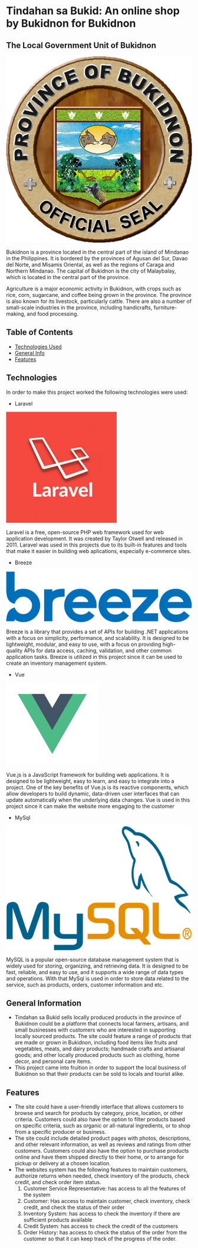 # Tindahan sa Bukid: An online shop by Bukidnon for Bukidnon

## The Local Government Unit of Bukidnon
![Bukidnon Official Seal](./img/bukidnon_seal.png)

Bukidnon is a province located in the central part of the island of Mindanao in the Philippines. It is bordered by the provinces of Agusan del Sur, Davao del Norte, and Misamis Oriental, as well as the regions of Caraga and Northern Mindanao. The capital of Bukidnon is the city of Malaybalay, which is located in the central part of the province.

Agriculture is a major economic activity in Bukidnon, with crops such as rice, corn, sugarcane, and coffee being grown in the province. The province is also known for its livestock, particularly cattle. There are also a number of small-scale industries in the province, including handicrafts, furniture-making, and food processing.

## Table of Contents
* [Technologies Used](#technologies)
* [General Info](#general-information)
* [Features](#features)

## Technologies

In order to make this project worked the following technologies were used:

* Laravel 

![Laravel](./img/Laravel-logo-300x300.jpg)

Laravel is a free, open-source PHP web framework used for web application development. It was created by Taylor Otwell and released in 2011. Laravel was used in this projects due to its built-in features and tools that make it easier in building web aplications, especially e-commerce sites.

* Breeze

![Breeze](./img/breeze-logo-blue.png)

Breeze is a library that provides a set of APIs for building .NET applications with a focus on simplicity, performance, and scalability. It is designed to be lightweight, modular, and easy to use, with a focus on providing high-quality APIs for data access, caching, validation, and other common application tasks. Breeze is utilized in this project  since it can be used to create an inventory management system.

* Vue

![Vue](./img/vue-js.png)

Vue.js is a JavaScript framework for building web applications. It is designed to be lightweight, easy to learn, and easy to integrate into a project. One of the key benefits of Vue.js is its reactive components, which allow developers to build dynamic, data-driven user interfaces that can update automatically when the underlying data changes. Vue is used in this project since it can make the website more engaging to the customer

* MySql

![MySql](./img/MySQL.svg.png)

MySQL is a popular open-source database management system that is widely used for storing, organizing, and retrieving data. It is designed to be fast, reliable, and easy to use, and it supports a wide range of data types and operations. With that MySql is used in order to store data related to the service, such as products, orders, customer information and etc.

## General Information
- Tindahan sa Bukid sells locally produced products in the province of Bukidnon could be a platform that connects local farmers, artisans, and small businesses with customers who are interested in supporting locally sourced products. The site could feature a range of products that are made or grown in Bukidnon, including food items like fruits and vegetables, meats, and dairy products; handmade crafts and artisanal goods; and other locally produced products such as clothing, home decor, and personal care items.
- This project came into fruition in order to support the local business of Bukidnon so that their products can be sold to locals and tourist alike.

## Features
- The site could have a user-friendly interface that allows customers to browse and search for products by category, price, location, or other criteria. Customers could also have the option to filter products based on specific criteria, such as organic or all-natural ingredients, or to shop from a specific producer or business.
- The site could include detailed product pages with photos, descriptions, and other relevant information, as well as reviews and ratings from other customers. Customers could also have the option to purchase products online and have them shipped directly to their home, or to arrange for pickup or delivery at a chosen location.
- The websites system has the following features to maintain customers, authorize returns when needed, check inventory of the products, check credit, and check order item status.
    1. Customer Service Representative: has access to all the features of the system
    2. Customer: Has access to maintain customer, check inventory, check credit, and check the status of their order
    3. Inventory System: has access to check the inventory if there are sufficient products available
    4. Credit System: has access to check the credit of the customers
    5. Order History: has access to check the status of the order from the customer so that it can keep track of the progress of the order.
